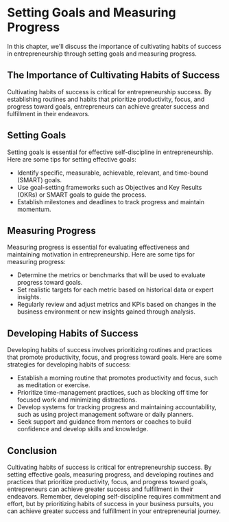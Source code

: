 # Setting Goals and Measuring Progress

In this chapter, we'll discuss the importance of cultivating habits of success in entrepreneurship through setting goals and measuring progress.

The Importance of Cultivating Habits of Success
-----------------------------------------------

Cultivating habits of success is critical for entrepreneurship success. By establishing routines and habits that prioritize productivity, focus, and progress toward goals, entrepreneurs can achieve greater success and fulfillment in their endeavors.

Setting Goals
-------------

Setting goals is essential for effective self-discipline in entrepreneurship. Here are some tips for setting effective goals:

* Identify specific, measurable, achievable, relevant, and time-bound (SMART) goals.
* Use goal-setting frameworks such as Objectives and Key Results (OKRs) or SMART goals to guide the process.
* Establish milestones and deadlines to track progress and maintain momentum.

Measuring Progress
------------------

Measuring progress is essential for evaluating effectiveness and maintaining motivation in entrepreneurship. Here are some tips for measuring progress:

* Determine the metrics or benchmarks that will be used to evaluate progress toward goals.
* Set realistic targets for each metric based on historical data or expert insights.
* Regularly review and adjust metrics and KPIs based on changes in the business environment or new insights gained through analysis.

Developing Habits of Success
----------------------------

Developing habits of success involves prioritizing routines and practices that promote productivity, focus, and progress toward goals. Here are some strategies for developing habits of success:

* Establish a morning routine that promotes productivity and focus, such as meditation or exercise.
* Prioritize time-management practices, such as blocking off time for focused work and minimizing distractions.
* Develop systems for tracking progress and maintaining accountability, such as using project management software or daily planners.
* Seek support and guidance from mentors or coaches to build confidence and develop skills and knowledge.

Conclusion
----------

Cultivating habits of success is critical for entrepreneurship success. By setting effective goals, measuring progress, and developing routines and practices that prioritize productivity, focus, and progress toward goals, entrepreneurs can achieve greater success and fulfillment in their endeavors. Remember, developing self-discipline requires commitment and effort, but by prioritizing habits of success in your business pursuits, you can achieve greater success and fulfillment in your entrepreneurial journey.
